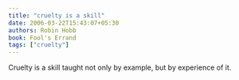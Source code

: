 ```yaml
---
title: "cruelty is a skill"
date: 2006-03-22T15:43:07+05:30
authors: Robin Hobb
book: Fool's Errand
tags: ["cruelty"]
---
```

Cruelty is a skill taught not only by example, but by experience of it.
